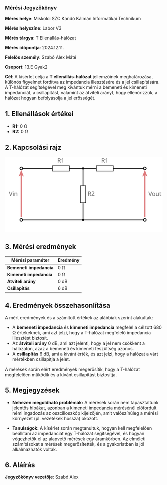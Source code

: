 ### Mérési Jegyzőkönyv

**Mérés helye**: Miskolci SZC Kandó Kálmán Informatikai Technikum 

**Mérés helyszíne**: Labor V3

**Mérés tárgya**: T Ellenállás-hálózat

**Mérés időpontja**: 2024.12.11.

**Felelős személy**: Szabó Alex Máté

**Csoport**: 13.E Gyak2

**Cél**: A kísérlet célja a **T ellenállás-hálózat** jellemzőinek meghatározása, különös figyelmet fordítva az impedancia illesztésére és a jel csillapítására. A T-hálózat segítségével meg kívántuk mérni a bemeneti és kimeneti impedanciát, a csillapítást, valamint az átviteli arányt, hogy ellenőrizzük, a hálózat hogyan befolyásolja a jel erősségét.

## 1. Ellenállások értékei
- **R1:** 0 Ω 
- **R2:** 0 Ω 


## 2. Kapcsolási rajz 

<img src="https://github.com/SzAlex04/jegyzokonyv/blob/main/01-07/kapcsolasi rajz.svg"/>

## 3. Mérési eredmények

| Mérési paraméter              | Eredmény            |
|-------------------------------|---------------------|
| **Bemeneti impedancia**        | 0 Ω               |
| **Kimeneti impedancia**        | 0 Ω               |
| **Átviteli arány**             | 0 dB                |
| **Csillapítás**                | 6 dB                |

## 4. Eredmények összehasonlítása

A mért eredmények és a számított értékek az alábbiak szerint alakultak:

- A **bemeneti impedancia** és **kimeneti impedancia** megfelel a célzott 680 Ω értékeknek, ami azt jelzi, hogy a T-hálózat megfelelő impedancia illesztést biztosít.
- Az **átviteli arány** 0 dB, ami azt jelenti, hogy a jel nem csökkent a hálózaton, azaz a bemeneti és kimeneti feszültség azonos.
- A **csillapítás** 6 dB, ami a kívánt érték, és azt jelzi, hogy a hálózat a várt mértékben csillapítja a jelet.

A mérések során elért eredmények megerősítik, hogy a T-hálózat megfelelően működik és a kívánt csillapítást biztosítja.

## 5. Megjegyzések

- **Nehezen megoldható problémák:** A mérések során nem tapasztaltunk jelentős hibákat, azonban a kimeneti impedancia mérésénél előfordult némi ingadozás az oszcilloszkóp kijelzőjén, amit valószínűleg a mérési környezet (pl. vezetékek hossza) okozott.
  
- **Tanulságok:** A kísérlet során megtanultuk, hogyan kell megfelelően beállítani az impedanciát egy T-hálózat segítségével, és hogyan végezhetők el az alapvető mérések egy áramkörben. Az elméleti számításokat a mérések megerősítették, és a gyakorlatban is jól alkalmazhatók voltak.

## 6. Aláírás
**Jegyzőkönyv vezetője**: Szabó Alex

